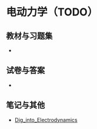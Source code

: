 # 电动力学（TODO）

## 教材与习题集

*

## 试卷与答案

*

## 笔记与其他

* [Dig\_into\_Electrodynamics](https://easylink.cc/hw1oct)
